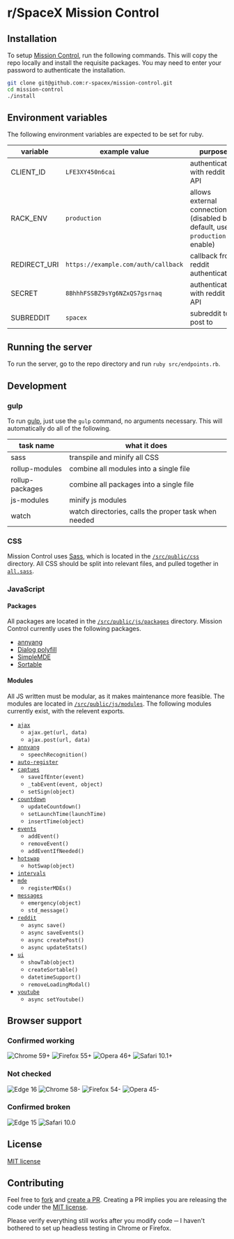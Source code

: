 # r/SpaceX Mission Control

## Installation

To setup [Mission Control](https://github.com/r-spacex/mission-control/), run the following commands. This will copy the repo locally and install the requisite packages. You may need to enter your password to authenticate the installation.

```bash
git clone git@github.com:r-spacex/mission-control.git
cd mission-control
./install
```

## Environment variables

The following environment variables are expected to be set for ruby.

| variable | example value | purpose |
| --- | --- | --- |
| CLIENT_ID | `LFE3XY450n6cai` | authenticates with reddit API |
| RACK_ENV | `production` | allows external connections (disabled by default, use `production` to enable) |
| REDIRECT_URI | `https://example.com/auth/callback` | callback from reddit authentication |
| SECRET | `8BhhhFSSBZ9sYg6NZxQS7gsrnaq` | authenticates with reddit API |
| SUBREDDIT | `spacex` | subreddit to post to |

## Running the server

To run the server, go to the repo directory and run `ruby src/endpoints.rb`.

## Development

### gulp

To run [gulp](https://github.com/r-spacex/mission-control/blob/master/gulpfile.js), just use the `gulp` command, no arguments necessary. This will automatically do all of the following.

| task name | what it does |
| --- | --- |
| sass | transpile and minify all CSS |
| rollup-modules | combine all modules into a single file |
| rollup-packages | combine all packages into a single file |
| js-modules | minify js modules |
| watch | watch directories, calls the proper task when needed |

### CSS

Mission Control uses [Sass](http://sass-lang.com/), which is located in the [`/src/public/css`](https://github.com/r-spacex/mission-control/tree/master/src/public/css) directory. All CSS should be split into relevant files, and pulled together in [`all.sass`](https://github.com/r-spacex/mission-control/tree/master/src/public/css/all.sass).

### JavaScript

#### Packages

All packages are located in the [`/src/public/js/packages`](https://github.com/r-spacex/mission-control/tree/master/src/public/js/packages) directory. Mission Control currently uses the following packages.

- [annyang](https://github.com/TalAter/annyang)
- [Dialog polyfill](https://github.com/GoogleChrome/dialog-polyfill)
- [SimpleMDE](https://github.com/sparksuite/simplemde-markdown-editor)
- [Sortable](https://github.com/RubaXa/Sortable)

#### Modules

All JS written must be modular, as it makes maintenance more feasible. The modules are located in [`/src/public/js/modules`](https://github.com/r-spacex/mission-control/tree/master/src/public/js/modules). The following modules currently exist, with the relevent exports.

- [`ajax`](https://github.com/r-spacex/mission-control/blob/master/src/public/js/modules/ajax.js)
    - `ajax.get(url, data)`
    - `ajax.post(url, data)`
- [`annyang`](https://github.com/r-spacex/mission-control/blob/master/src/public/js/modules/annyang.js)
    - `speechRecognition()`
- [`auto-register`](https://github.com/r-spacex/mission-control/blob/master/src/public/js/modules/auto-register.js)
- [`captues`](https://github.com/r-spacex/mission-control/blob/master/src/public/js/modules/captures.js)
    - `saveIfEnter(event)`
    - `_tabEvent(event, object)`
    - `setSign(object)`
- [`countdown`](https://github.com/r-spacex/mission-control/blob/master/src/public/js/modules/countdown.js)
    - `updateCountdown()`
    - `setLaunchTime(launchTime)`
    - `insertTime(object)`
- [`events`](https://github.com/r-spacex/mission-control/blob/master/src/public/js/modules/events.js)
    - `addEvent()`
    - `removeEvent()`
    - `addEventIfNeeded()`
- [`hotswap`](https://github.com/r-spacex/mission-control/blob/master/src/public/js/modules/hotswap.js)
    - `hotSwap(object)`
- [`intervals`](https://github.com/r-spacex/mission-control/blob/master/src/public/js/modules/intervals.js)
- [`mde`](https://github.com/r-spacex/mission-control/blob/master/src/public/js/modules/mde.js)
    - `registerMDEs()`
- [`messages`](https://github.com/r-spacex/mission-control/blob/master/src/public/js/modules/messages.js)
    - `emergency(object)`
    - `std_message()`
- [`reddit`](https://github.com/r-spacex/mission-control/blob/master/src/public/js/modules/reddit.js)
    - `async save()`
    - `async saveEvents()`
    - `async createPost()`
    - `async updateStats()`
- [`ui`](https://github.com/r-spacex/mission-control/blob/master/src/public/js/modules/ui.js)
    - `showTab(object)`
    - `createSortable()`
    - `datetimeSupport()`
    - `removeLoadingModal()`
- [`youtube`](https://github.com/r-spacex/mission-control/blob/master/src/public/js/modules/youtube.js)
    - `async setYoutube()`

## Browser support

### Confirmed working
![Chrome 59+](https://img.shields.io/badge/Chrome-59+-green.svg)
![Firefox 55+](https://img.shields.io/badge/Firefox-55+-green.svg)
![Opera 46+](https://img.shields.io/badge/Opera-46+-green.svg)
![Safari 10.1+](https://img.shields.io/badge/Safari-10.1+-green.svg)

### Not checked
![Edge 16](https://img.shields.io/badge/Edge-16-lightgrey.svg)
![Chrome 58-](https://img.shields.io/badge/Chrome-58---lightgrey.svg)
![Firefox 54-](https://img.shields.io/badge/Firefox-54---lightgrey.svg)
![Opera 45-](https://img.shields.io/badge/Opera-45---lightgrey.svg)

### Confirmed broken
![Edge 15](https://img.shields.io/badge/Edge-15-red.svg)
![Safari 10.0](https://img.shields.io/badge/Safari-10.0-red.svg)

## License

[MIT license](https://github.com/r-spacex/mission-control/blob/master/LICENSE)

## Contributing

Feel free to [fork](https://github.com/r-spacex/mission-control/fork) and [create a PR](https://github.com/r-spacex/mission-control/compare). Creating a PR implies you are releasing the code under the [MIT license](https://github.com/r-spacex/mission-control/blob/master/LICENSE).

Please verify everything still works after you modify code ─ I haven't bothered to set up headless testing in Chrome or Firefox.
